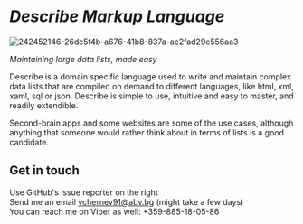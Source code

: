 # *Describe Markup Language*  
![242452146-26dc5f4b-a676-41b8-837a-ac2fad29e556aa3](https://github.com/viktorchernev/DescribeCompiler/assets/72315339/b043a521-cdfc-494b-9267-f7a5d5d2dd06)

_Maintaining large data lists, made easy_  

Describe is a domain specific language used to write and maintain complex data lists that are compiled on demand to different languages, like html, xml, xaml, sql or json. Describe is simple to use, intuitive and easy to master, and readily extendible.

Second-brain apps and some websites are some of the use cases, although anything that someone would rather think about in terms of lists is a good candidate.


## Get in touch  
Use GitHub's issue reporter on the right <br>
Send me an email vchernev91@abv.bg (might take a few days) <br>
You can reach me on Viber as well: +359-885-18-05-86 <br>
